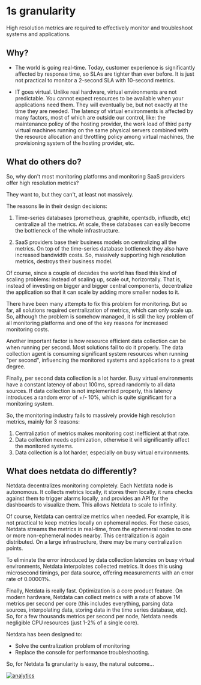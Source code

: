 # 1s granularity

High resolution metrics are required to effectively monitor and troubleshoot
systems and applications.

## Why?

- The world is going real-time. Today, customer experience is significantly affected by response time, so SLAs are tighter than ever before. It is just not practical to monitor a 2-second SLA with 10-second metrics.

- IT goes virtual. Unlike real hardware, virtual environments are not predictable. You cannot expect resources to be available when your applications need them. They will eventually be, but not exactly at the time they are needed. The latency of virtual environments is affected by many factors, most of which are outside our control, like: the maintenance policy of the hosting provider, the work load of third party virtual machines running on the same physical servers combined with the resource allocation and throttling policy among virtual machines, the provisioning system of the hosting provider, etc.

## What do others do?

So, why don't most monitoring platforms and monitoring SaaS providers offer high resolution metrics?

They want to, but they can't, at least not massively.

The reasons lie in their design decisions:

1. Time-series databases (prometheus, graphite, opentsdb, influxdb, etc) centralize all the metrics. At scale, these databases can easily become the bottleneck of the whole infrastructure.

2. SaaS providers base their business models on centralizing all the metrics. On top of the time-series database bottleneck they also have increased bandwidth costs. So, massively supporting high resolution metrics, destroys their business model.

Of course, since a couple of decades the world has fixed this kind of scaling problems: instead of scaling up, scale out, horizontally. That is, instead of investing on bigger and bigger central components, decentralize the application so that it can scale by adding more smaller nodes to it.

There have been many attempts to fix this problem for monitoring. But so far, all solutions required centralization of metrics, which can only scale up. So, although the problem is somehow managed, it is still the key problem of all monitoring
platforms and one of the key reasons for increased monitoring costs.

Another important factor is how resource efficient data collection can be when running per second. Most solutions fail to do it properly. The data collection agent is consuming significant system resources when running "per second", influencing the
monitored systems and applications to a great degree.

Finally, per second data collection is a lot harder. Busy virtual environments have a constant latency of about 100ms, spread randomly to all data sources. If data collection is not implemented properly, this latency introduces a random error of +/- 10%, which is quite significant for a monitoring system.

So, the monitoring industry fails to massively provide high resolution metrics, mainly for 3 reasons:

1. Centralization of metrics makes monitoring cost inefficient at that rate.
2. Data collection needs optimization, otherwise it will significantly affect the monitored systems.
3. Data collection is a lot harder, especially on busy virtual environments.

## What does netdata do differently?

Netdata decentralizes monitoring completely. Each Netdata node is autonomous. It collects metrics locally, it stores them locally, it runs checks against them to trigger alarms locally, and provides an API for the dashboards to visualize them.
This allows Netdata to scale to infinity.

Of course, Netdata can centralize metrics when needed. For example, it is not practical to keep metrics locally on ephemeral nodes. For these cases, Netdata streams the metrics in real-time, from the ephemeral nodes to one or more non-ephemeral nodes nearby. This centralization is again distributed. On a large infrastructure, there may be many centralization points.

To eliminate the error introduced by data collection latencies on busy virtual environments, Netdata interpolates collected metrics. It does this using microsecond timings, per data source, offering measurements with an error rate of 0.00001%.

Finally, Netdata is really fast. Optimization is a core product feature. On modern hardware, Netdata can collect metrics with a rate of above 1M metrics per second per core (this includes everything, parsing data sources, interpolating data, storing data in the time series database, etc). So, for a few thousands metrics per second per node, Netdata needs negligible CPU resources (just 1-2% of a single core). 

Netdata has been designed to:
- Solve the centralization problem of monitoring
- Replace the console for performance troubleshooting.

So, for Netdata 1s granularity is easy, the natural outcome...

[![analytics](https://www.google-analytics.com/collect?v=1&aip=1&t=pageview&_s=1&ds=github&dr=https%3A%2F%2Fgithub.com%2Fnetdata%2Fnetdata&dl=https%3A%2F%2Fmy-netdata.io%2Fgithub%2Fdocs%2Fwhy-netdata%2F1s-granularity&_u=MAC~&cid=5792dfd7-8dc4-476b-af31-da2fdb9f93d2&tid=UA-64295674-3)]()
